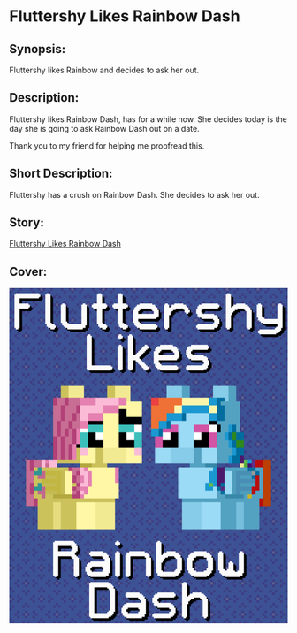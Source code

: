 # Fluttershy Likes Rainbow Dash

## Synopsis:
Fluttershy likes Rainbow and decides to ask her out.

## Description:
Fluttershy likes Rainbow Dash, has for a while now. She decides today is the day she is going to ask Rainbow Dash out on a date.

Thank you to my friend for helping me proofread this.  

## Short Description:
Fluttershy has a crush on Rainbow Dash. She decides to ask her out.

## Story:
[Fluttershy Likes Rainbow Dash](fluttershy-likes-rainbow-dash.md)

## Cover:
![cover](./cover-upscaled.png)